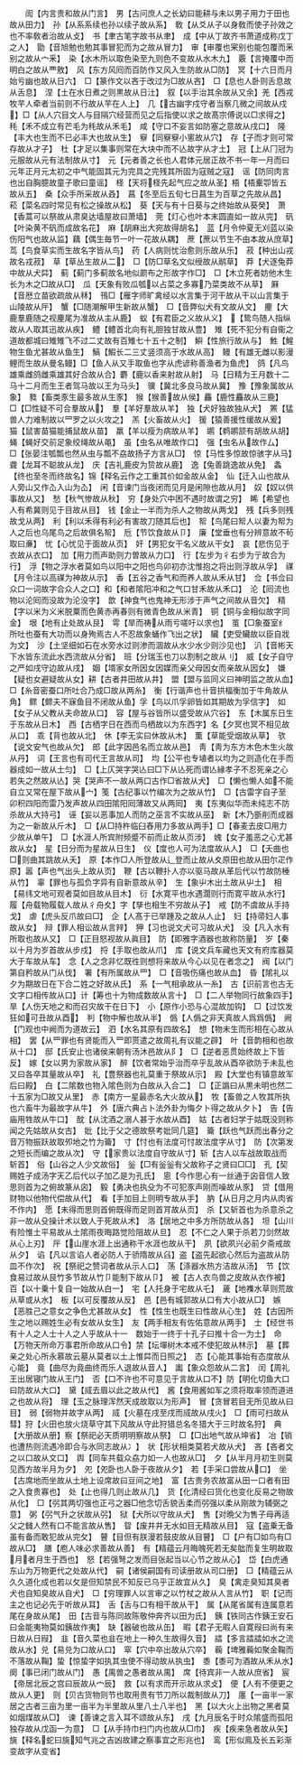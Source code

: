 <!-- { "loadSidebar": true } -->
　　訚【内言贵和故从门言】　男【古问庶人之长幼曰能耕与未以男子用力于田也故从田力】　孙【从系系续也孙以续子故从系】　敎【从爻从子以身敎而使子孙效之也不率敎者治故从攴】　书【聿古笔字故书从聿】　成【中从丁故齐书萧道成称戊丁之人】　勖【音旭勉也勉其事冒犯而为之故从冒力】　审【审覆也宷别也能包覆而釆别之故从宀釆】　染【水木所以取色染至九则色不变故从水木九】　覈【言掩覆中而明白之故从覀敫】　风【东方风囘而百防作又风入生防故从□防】　冥【十六日而月始亏幽也故从日六】　□【篆作文以吝于改过为□故从吝】　□【息也人卧则舌息故从舌息】　涅【土在水日煮之则黒故从日汢】　叙【以手治其余故从又余】羌【西戎牧芉人牵者当前则不行故从芉在人上】　几【古幽字戍守者当察几微之间故从戍】□【从人穴目文人与目隔穴经营而见之后指使以求之故髙宗傅说以□求得之】　秏【禾不成立有芒毛为秏故从禾毛】　咸【守口不妄言如防塞之意故从戌口】　隆【丰大也生而不已必丰大也故从生】　竂【同竂竂小窻故从穴】　存【子而才则可常存故从才子】　杜【才足以集事则常在大块中而不亾故字从才土】　冠【上从冂冠为元服故从元有法制故从寸】　元【元者善之长也人君体元居正故不书一年一月而曰元年正月元太初之中气能固其元为完具之完残其所固为寇贼之寇】　谣【防同肉言也出自胸臆故童子歌曰童谣】　柽【天将柽先起气应之故从圣】梧【梧櫜卾皆五故从五】　桑【众手所采故从叒】　菖【冬至后五旬七日菖生为百草之先故从昌】　菘【菜名四时常见有松之操故从松】　葵【天与有十日葵与之终始故从葵癸】　萧【香蒿可以祭故从肃臭达墙屋故曰萧墙】　莞【灯心也叶本末圆直如一故从完】　矾【叶染黄不矾而成故名花】　麻【胡麻出大宛故得胡名】　蓝【月令仲夏无刈蓝以染伤阳气也故从监】藕【偶生毎节一叶一花故从耦】　蔗【蔗以节生不由本故从庶草】　茑【鸟食草实而生故名字皆从鸟】　药【人病则忧治愈则乐故从乐】　菽【种出山戎故名戎菽】　草【草丛生故从二】　□【防□草名文似绶故从鹝草】　莽【犬逐兔莽中故从犬茻】　蓟【蓟门多蓟故名地似罽布之形故字作□】　□【木立死者妨他木生长为木之□故从□】　瓜【天象有败瓜瓠以占菜之多寡乃菜类故不从草】　厤【音厯立苗欲疏故从秝】　鳱□【雁字师旷禽经以水言集于河干故从干以山言集于山陵故从厈】　蟹【□随潮解甲生新故从蟹】　□【音弊似犬有文故从文】　麈【大鹿羣鹿随之视麈尾为准故从主从鹿】　蚁【有君臣之义故从义】　【鸷鸟随人指纵故从人取其迅故从疾】　鳢【鳢首北向有礼胆独甘故从豊】　雉【死不犯分有自衞之道故都城曰雉雉飞不过二丈故有百雉七十五十之制】　鱮【性旅行故从与】　鮏【鯹物生鱼尤甚故从鱼生】　鰝【鰕长二三丈竖须高于水故从高】　鳗【有雄无雌以影漫鲤而生故从曼名鳗】□【鱼人从又手取鱼也字从虎谚称善渔者为鱼虎】　鸽【凡鸟雄乘雌鸽雌乘雄其好合故从合】麝【鹿以香来射故从射】　马【日精为王月数十二马十二月而生王者驾马故以王为马头】　骥【冀北多良马故从冀】　豫【豫象属故从象】　甤【畜类豕生最多故从生豕】　猴【猴善故从侯】麤【鹿性麤故从三鹿】　□【□性疑不可合羣故从】　羣【羊好羣故从羊】　独【犬好独故独从犬】　罴【猛兽人力难制故以罒罗之以火攻之】　羔【火畜故从火】　猨【猿善援性缓故从爰】　猫【鼠害苗猫能捕鼠故从苗】　羸【羊以瘦为病故从羊】　鹕【鹈鹕颔有胡故从胡】蝇【蝇好交前足象绞绳故从黾】　虽【虫名从唯故作口】　强【虫名从故作厶】　□【张晏注瓠瓢也然从虫与瓢不劦故扬子方言从□】　惊【马性多惊故惊骇字从马】　聋【龙耳不聪故从龙】　庆【吉礼鹿皮为贽故从鹿】　逸【兔善跳逸故从免】　螽【终也至冬而终故名】锦【释名云作之工重其价如金故从金】　仙【迁入山也故从人旁山又作屳入山为屳】　闲【音谏门当夜闭而见月是闲隙也故从月】　奴【奴以供事故从又】　愁【秋气惨故从秋】　穷【身处穴中困不遇时故谓之穷】　睎【希望也人有希冀则见于目故从目】　钱【金止一半而为杀人之物故从两戈】　残【兵多则残故戈从两】　利【利以禾得有利必有害故刀随其后也】　帤【鸟尾曰帤人以妻为帤为人之后也乌尾鸟之后故俱名帤】　卮【节饮食故从卩】　廉【堂垂也有分辨意故不茍取曰亷】　忧【心忧见于面故从页】　奸【男犯女干名义故从干女】　哀【悲伤见于衣故从衣口】　加【用力而声助则力曽故从力口】　行【左步为彳右步为亍故合为行】　浮【物之浮水者莫如鸟以阳中之阳也鸟卯初亦沈惟抱之将出则浮故从孚】　禖【月令注以高禖为神故从示】　香【五谷之香气和而养人故从禾从甘】　佥【书佥曰众口一词故字合众人之口】和【和者隂阳冲和之气口甘禾故从禾口】　沦【囘流也物以沦囘而没故为沦没字】　歆【神食气也鬼神无形涉于声气之间故从音欠】　精【字以米为义米脱粟而色黄赤再春则有微青色故从米青】　铜【铜与金相似故字同金】　垠【地有止处故从艮】　雩【旱而祷从雨亏嗟吁以求也】　茧【□象蚕室纟所吐也蚕有大功而以身殉焉古人不忍故象蛹作飞出之状】　贜【吏受贜故以臣自戕为文】　沙【土坚细如石在水旁水过则渗而涸故从水少水少则沙见也】　汃【音彬天下水皆东流此水西流故从分省】　班【分瑞玉也刀以割制之故从刂】　威【女子自守之严如戌守边故从戌】　姻【壻家女所因女因媒而亲父母因女而亲故从因女】　嫌【疑也女避疑故从女】耕【古者井田故从井】　盟【盟与监同义曰神明监之故从血】　□【糸音密蚕口所吐合乃成□故从两糸】　衡【行谐声也卄音拱楅衡加于牛角故从角】　鳏【鳏夫不寐鱼目不闭故从鱼】孚【鸟以爪孚卵皆如其期故为孚信字】　如【女子从父教从夫命故从口】　容【屋与谷皆所以盛受故从穴谷】　东【木属东日生于东故从日木】　西【古栖字日在西而鸟栖故以为东西字】名【夕冥也冥不相见故从口】　乖【背也故从北】　休【李无实曰休故从木】　薫【草能受烟故从草】　欤【说文安气也故从欠】　郎【此字因邑名而立故从邑】　靑【靑为东方木色木生火故从丹】　词【王言也有司代王言故从司】　均【公平也专埴者以均为之则造化在手而器成如一故从土匀】　□【上仄哭字哭亾曰□下从亾死而谓亾縁孝子不忍死亲之心若失之然故从亾】哭【哭声不一故从两口古作□省故从犬】　□【懒也懒人如不能自立又常在屋下故从宀】笺【古纪事以竹编次为之故从竹】　□【古雷字自子至卯积四阳而雷乃发声故从四田隂阳囘薄故又从两囘】　夷【东夷似华而未纯志不防杀故从大持弓】　诬【妄以恶事加人而防之巫言不实故从巫】　新【木乃斵削而成器为之一新故从斤木】　□【从□持杵临臼舂用力多故从两手】□【春麦去皮□用力少故从单午】　□【水涯人所宾附频蹙不前而止故从页涉】　媿【女子羞恶之心尤甚故从女】　星【日分而为星故从日生】　仪【度也人可为法度故从人】　□【夭曲也□则曲其跳故从夭】　原【本作□人所登故从辶登而止故从夊原田也故从田尔疋作原】嚣【声也气出头上故从页】　鞭【古以鞭扑人亦以驱马故从革后代以竹故防棰从竹】　辜【罪也与孤负字异有自新意故从辛】　生【象屮木出土故从屮土】　相【易纬文地可观者莫如目故从目木】　衍【水寛平也水遇濶则行而寛平故从水行】　履【舟载物履载人故从彳舟夊】字【孳也相生不穷故从子】　戒【防不虞故从手持戈】　虐【虎头反爪故曰□】　企【人髙于已举踵及之故从人止】　妇【持帚妇人事故从女】　辩【罪人相讼故从言辡】　狎【习也说文犬可习故从犬】　没【凡入水有所取也故从又】　□【正目怒视故从眞目】　防【即雅字酒器也故称防量】　岁【秦以十月为岁首故从步戍】　捋【手取也故从爪】　库【说文兵车藏也天文有府库器莫大于车故从车】　念【人之念非忆既徃则想将来故从今心以见在者念之】　阀【以门第自矜故从门从伐】　署【有所属故从罒】　□【音吸伤痛也故从血】　昏【隂礼以夕为期故日在下合二姓之好故从氏】　系【一气相承故从一糸】　古【识前言也古无文字口相传故从口】计【筹也十为物成数故从言十】　□【二人举物同行故象四手】　旱【人伤天地之和而召灾故干在日下】　小【原作小恐与心混故加钩】　□【过饮发狂如可丑故从酉】　判【物中解也故从半】　僞【人僞之非天真故人爲爲僞】　阙【门观也中阙而为道故云】　泗【水名其原有四故名】　想【物未生而形相在心故从相】　罢【从罒罪也有贤能而入罒即贳遣之故周礼有议能之辟】　叶【音韵相和也故从十口】　邸【氏安止也诸侯来朝有汤沐邑故从阝】　□【逆者恶贯始终故上下皆反】　嫁【女以男为家故从家】　醉【饮者常始乎治而卒乎乱故从酉卒欲防于未乱也　又曰各卒其量故从卒】　礼【豊祭器也礼莫重于祭故从示】　殿【大堂也有镇意故军后曰殿】　白【二隂数也物入隂色则为白故从入合二】　□【正譌曰从黒未明也然二十五家为□故又从里】　赤【南方一星最赤名大火故从】　牧【畜兽之人牧其所执也六畜牛为最故字从牛】　外【唐六典占卜法外卦为悔夕卜得之故从夕卜】　告【告庙用牲故从牛口】　酖【从沈酒之溺人甚于水故从酉】　姑【古者妇学于姑既没则称闻之先姑故从女古】　妣【比于父之德故祭考妣同几筵】　籥【跃也气跃而出春分之音万物振跃故取夘地之竹为籥】　寸【忖也有法度可忖故法度字从寸】　防【次第发之短长而编之故从次】　守【家贵以法度自守故从寸】斩【古人以车战故取战而斩首】　俗【山谷之人少文故俗】　釡【□有釡釡有父故称子之贤曰□□】　孔【契赐姓子成汤字天乙后代以子加乙是为孔氏】　恖【今作思心有一丝通于囟音信人致思则首为之俯故篆从囟】　毅【勇决也执殳为不可犯豕声刚而噪故从豕】　贷【借用财物以他物代偿故从代】　看【手加目上则明专故从手】　肭【从日月之月内从肉省不作内】　愿【未得而思则首俯既得而足则首肎故从页】　杀【又斩首也为杀意杀之非一故从殳操计术以致人于死故从术】　洛【居地之中多方所防故从各】　坦【山川有险惟土平易故从土隂雨夜晦路觉险阻故从旦】　忍【不仁之人果于杀若刀剑然故从心上刃】　厈【山崖水涯上出通称干水涯也故从干】　夙【欲夙兴必前夕斋戒故从夕】　谄【凡以言谄人者必防人于骄隋故从臽】盗【盗先起欲心然后为盗故从防皿不作次】　祝【祭祀之赞词者故从示人口】　荡【涤器水热方洁故从汤】　节【饮食易过故从艮竹多节故从竹卩能制下故从卩】　被【古人衣鸟兽之皮故从衣作被】　百【以十乗十复自一始故从白一】　宅【人托身于宅故从乇】　薉【地襍水草则荒故从草或从水】　板【以可反覆故从反】　邑【邑有城郭故从口有大小故从□】　嫉【恶胜己之意女之争色尤甚故从女】　性【性生也既生曰性故从心生】　姓【古因所生之地以赐姓生必有女故从女生】　友【两手相友有佐佑意故从两手】　士【经世书有十人之人士十人之人乎故从十一　数始于一终于十孔子曰推十合一为士】　命【万物天所命万事君所命故从口令】禁【坛墠树木本戒不使犯故从林示】　墓【葬亲之处心所永慕故云墓从莫者以土上惟茻而日照之】　态【心能其事始有态度故从心能】　竟【曲尽为竟曲终而乐人退故从音人】　讟【象众怨故从二言】　闰【周礼王出居寝门故从王门】　否【口不许也不可意见于言故从口不】防【明化切鱼大口曰防故从大口】　黛【烕去眉以此之故从代】　酱【食用酱如军之须将取率领而道进之也故从将】　理【玉之脉理浑然天成故取以为形声】　冒【贪冒若目无所见故从曰目】　弱【弱物并故字从两】　烕【火墓在戌至戌而烕故从戌火】　□【雨可扫故从彗】狩【火田也放火烧草守其下风故从守此狩猎总名冬猎大于三时故名狩】　典【大册故从册】察【祭祀必天质明明察故从祭】　□【□出地气故从坤省】　冶【销也遭热则流遇冷即合与氷同志故从冫】　状【形状相类莫若犬故从犬】　吝【吝者文之以口故从文口】　舆【同车共载众劦力如一人也故从□】　夕【从半月月初生则莫见西方故半月为夕】　夗【夗卧也人卧于夜故从夕】　若【手采口尝故从口】　坐【古席地而坐故从土地上设席故曰豆间之地】　富【古贵务农故富从田一口者有田之入食贵寡也】　处【止也得几则止故从几】　货【化清经曰货化也变化反易之物故从化】　□【弜其两切强也正弓之器□他念切舌貌舌柔而弜强以柔从刚故为辅弼之意】　粥【弜气升之状故从弜】　狱【犬所以守故从犬】　售【对晩父为售子母再适父之雠人然有口不能言故从售】　眢【废井井无水如目无精故从目】　寇【盗乗无备虽有备而敢犯故从完攵】　瞽【目但有朕漫若鼓皮故从目瞽】　□【户有□如鸟有□故从□】　膳【庖人味必求善故从善】　有【精蕴云月晦魄死若无矣朏而复生明故取月者月生于西也】　怒【若强弩之发而目张起当以心节之故从心】　岱【白虎通东山为万物更代之处故从代】　嗣【诸侯嗣国有司读册故从司口册】　□【精蕴云从久久道化成也若以攵是但知禁民不知反已乌乎正故宜从久】　臭【禽走臭知其臭者犬也自知臭故从自犬】　□【穷理罪人以言审之以竹杖之故从人言从竹】　职【记而主之也记必先于听故从耳】　舌【舌与口有相干故从干】　属【从尾省属有连属意若尾在身故从尾】　田【古音与陈同故陈敬仲奔齐以田为氏】　銕【铁同古作銕王安石曰金能夷物莫如銕故作夷】　缺【器破也故从缶】　暇【君子无暇人自寛叚曰尚有来日故从日叚】　韭【音久菜也韭在地上一种久生故得久音】　誻【多言誻誻如水之流故从水】兑【易兑为口故从口】　窣【穴中卒出故从穴卒】　蘜【埤雅蘜如聚金鞠而不落故从鞠】蛰【惊蛰字如执其虫使不得动故从执虫】　黍【黍可为酒故从禾从水】　阕【事已闭门故从门】　愚【禺兽之愚者故从禺】　席【待宾非一人故从庶省】　宸【帝居北辰之宫曰辰故从宀辰】　救【以有求而开示故从求攴】　便【人有不便更之故从人更】　则【贝古货物则节也取用贵有节刀所以裁制故从刀】　廛【一亩半一家居之古者三亩为里一亩半为半里故从里八土八半也】　黑【以大火上出物之黑者莫如烟煤故从□】　谏【善谏之言入耳不颂故从东】　戌【九月辰名于时众隂盛而孤阳独存故从戊函一为意】　□【从手持巾扫门内也故从□巾】　疾【疾来急者故从矢】　旐【释名蛇曰旐知气兆之吉凶故建之察事宜之形兆也】　鸾【形似鳯及长五彩渐变故字从变省】
